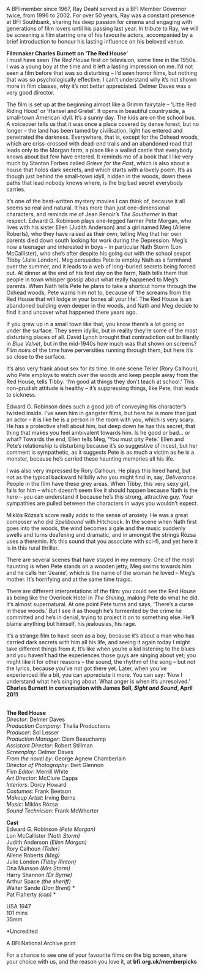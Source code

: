 
A BFI member since 1967, Ray Deahl served as a BFI Member Governor twice, from 1996 to 2002. For over 50 years, Ray was a constant presence at BFI Southbank, sharing his deep passion for cinema and engaging with generations of film lovers until his passing last year. In tribute to Ray, we will be screening a film starring one of his favourite actors, accompanied by a brief introduction to honour his lasting influence on his beloved venue.

**Filmmaker Charles Burnett on ‘The Red House’**  
I must have seen _The Red House_ first on television, some time in the 1950s. I was a young boy at the time and it left a lasting impression on me. I’d not seen a film before that was so disturbing – I’d seen horror films, but nothing that was so psychologically effective. I can’t understand why it’s not shown more in film classes, why it’s not better appreciated. Delmer Daves was a very good director.

The film is set up at the beginning almost like a Grimm fairytale – ‘Little Red Riding Hood’ or ‘Hansel and Gretel’. It opens in beautiful countryside, a small-town American idyll. It’s a sunny day. The kids are on the school bus. A voiceover tells us that it was once a place covered by dense forest, but no longer – the land has been tamed by civilisation, light has entered and penetrated the darkness. Everywhere, that is, except for the Oxhead woods, which are criss-crossed with dead-end trails and an abandoned road that leads only to the Morgan farm, a place like a walled castle that everybody knows about but few have entered. It reminds me of a book that I like very much by Stanton Forbes called _Grieve for the Past_, which is also about a house that holds dark secrets, and which starts with a lovely poem. It’s as though just behind the small-town idyll, hidden in the woods, down these paths that lead nobody knows where, is the big bad secret everybody carries.

It’s one of the best-written mystery movies I can think of, because it all seems so real and natural. It has more than just one-dimensional characters, and reminds me of Jean Renoir’s _The Southerner_ in that respect. Edward G. Robinson plays one-legged farmer Pete Morgan, who lives with his sister Ellen (Judith Anderson) and a girl named Meg (Allene Roberts), who they have raised as their own, telling Meg that her own parents died down south looking for work during the Depression. Meg’s now a teenager and interested in boys – in particular Nath Storm (Lon McCallister), who she’s after despite his going out with the school sexpot Tibby (Julie London). Meg persuades Pete to employ Nath as a farmhand over the summer, and it leads to a web of long-buried secrets being forced out. At dinner at the end of his first day on the farm, Nath tells them that people in town whisper gossip about what really happened to Meg’s parents. When Nath tells Pete he plans to take a shortcut home through the Oxhead woods, Pete warns him not to, because of ‘the screams from the Red House that will lodge in your bones all your life’. The Red House is an abandoned building even deeper in the woods, and Nath and Meg decide to find it and uncover what happened there years ago.

If you grew up in a small town like that, you know there’s a lot going on under the surface. They seem idyllic, but in reality they’re some of the most disturbing places of all. David Lynch brought that contradiction out brilliantly in _Blue Velvet_, but in the mid-1940s how much was that shown on screens? _Film noirs_ of the time have perversities running through them, but here it’s so close to  the surface.

It’s also very frank about sex for its time. In one scene Teller (Rory Calhoun), who Pete employs to watch over the woods and keep people away from the Red House, tells Tibby: ‘I’m good at things they don’t teach at school.’ This non-prudish attitude is healthy – it’s suppressing things, like Pete, that leads to sickness.

Edward G. Robinson does such a good job of conveying his character’s twisted inside. I’ve seen him in gangster films, but here he is more than just an actor – it is like he is a person in the room with you, which is very scary. He has a protective shell about him, but deep down he has this secret, that thing that makes you feel ambivalent towards him. Is he good or bad… or what? Towards the end, Ellen tells Meg, ‘You must pity Pete.’ Ellen and Pete’s relationship is disturbing because it’s so suggestive of incest, but her comment is sympathetic, as it suggests Pete is as much a victim as he is a monster, because he’s carried these haunting memories all his life.

I was also very impressed by Rory Calhoun. He plays this hired hand, but not as the typical backward hillbilly who you might find in, say, _Deliverance_. People in the film have these grey areas. When Tibby, this very sexy girl, falls for him – which doesn’t seem like it should happen because Nath is the hero – you can understand it because he’s this strong, attractive guy. Your sympathies are pulled between the characters in ways you wouldn’t expect.

Miklós Rózsa’s score really adds to the sense of anxiety. He was a great composer who did _Spellbound_ with Hitchcock. In the scene when Nath first goes into the woods, the wind becomes a gale and the music suddenly swells and turns deafening and dramatic, and in amongst the strings Rózsa uses a theremin. It’s this sound that you associate with sci-fi, and yet here it is in this rural thriller.

There are several scenes that have stayed in my memory. One of the most haunting is when Pete stands on a wooden jetty, Meg swims towards him and he calls her ‘Jeanie’, which is the name of the woman he loved – Meg’s mother. It’s horrifying and at the same time tragic.

There are different interpretations of the film: you could see the Red House as being like the Overlook Hotel in _The Shining_, making Pete do what he did. It’s almost supernatural.  At one point Pete turns and says, ‘There’s a curse in these woods.’ But I see it as though he’s tormented by the crime he committed and he’s in denial, trying to project it on to something else. He’ll blame anything but himself, his jealousies, his rage.

It’s a strange film to have seen as a boy, because it’s about a man who has carried dark secrets with him all his life, and seeing it again today I might take different things from it. It’s like when you’re a kid listening to the blues and you haven’t had the experiences those guys are singing about yet; you might like it for other reasons – the sound, the rhythm of the song – but not the lyrics, because you’ve not got there yet. Later, when you’ve experienced life a bit, you can appreciate it more. You can say: ‘Now I understand what he’s singing about. What anger is when it’s unresolved.’  
**Charles Burnett in conversation with James Bell, _Sight and Sound_, April 2011**
<br><br>

**The Red House**  
_Director_: Delmer Daves  
_Production Company_: Thalia Productions  
_Producer_: Sol Lesser  
_Production Manager_: Clem Beauchamp  
_Assistant Director_: Robert Stillman  
_Screenplay_: Delmer Daves  
_From the novel by_: George Agnew Chamberlain  
_Director of Photography_: Bert Glennon  
_Film Editor_: Merrill White  
_Art Director_: McClure Capps  
_Interiors_: Dorcy Howard  
_Costumes_: Frank Beetson  
_Makeup Artist_: Irving Berns  
_Music_: Miklós Rózsa  
_Sound Technician_: Frank McWhorter

**Cast**  
Edward G. Robinson _(Pete Morgan)_  
Lon McCallister _(Nath Storm)_  
Judith Anderson _(Ellen Morgan)_  
Rory Calhoun _(Teller)_  
Allene Roberts _(Meg)_  
Julie London _(Tibby Rinton)_  
Ona Munson _(Mrs Storm)_  
Harry Shannon _(Dr Byrne)_  
Arthur Space _(the sheriff)_  
Walter Sande _(Don Brent)_ *  
Pat Flaherty _(cop)_ *

USA 1947  
101 mins  
35mm

*Uncredited

A BFI National Archive print

For a chance to see one of your favourite films on the big screen, share your choice with us, and the reason you love it, at **bfi.org.uk/memberpicks**
<br><br><br>
<!--stackedit_data:
eyJoaXN0b3J5IjpbLTE0ODI1OTk0NDddfQ==
-->